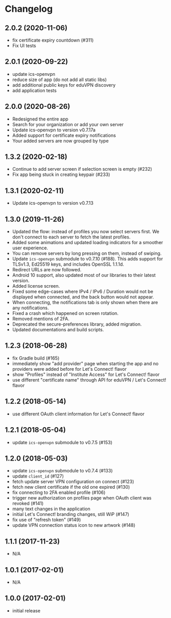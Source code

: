 # Changelog

## 2.0.2 (2020-11-06)
- fix certificate expiry countdown (#311)
- Fix UI tests

## 2.0.1 (2020-09-22)
- update ics-openvpn
- reduce size of app (do not add all static libs)
- add additional public keys for eduVPN discovery
- add application tests

## 2.0.0 (2020-08-26)
- Redesigned the entire app
- Search for your organization or add your own server
- Update ics-openvpn to version v0.7.17a
- Added support for certificate expiry notifications
- Your added servers are now grouped by type

## 1.3.2 (2020-02-18)
- Continue to add server screen if selection screen is empty (#232)
- Fix app being stuck in creating keypair (#233)

## 1.3.1 (2020-02-11)
- Update ics-openvpn to version v0.7.13

## 1.3.0 (2019-11-26)
- Updated the flow: instead of profiles you now select servers first. We don't connect to each server to fetch the latest profiles.
- Added some animations and updated loading indicators for a smoother user experience.
- You can remove servers by long pressing on them, instead of swiping.
- Update `ics-openvpn` submodule to v0.7.10 (#188). This adds support for TLSv1.3, Ed25519  keys, and includes OpenSSL 1.1.1d.
- Redirect URLs are now followed.
- Android 10 support, also updated most of our libraries to their latest version.
- Added license screen.
- Fixed some edge-cases where IPv4 / IPv6 / Duration would not be displayed when connected, and the back button would not appear.
- When connecting, the notifications tab is only shown when there are any notifications.
- Fixed a crash which happened on screen rotation.
- Removed mentions of 2FA.
- Deprecated the secure-preferences library, added migration.
- Updated documentations and build scripts.

## 1.2.3 (2018-06-28)
- fix Gradle build (#165)
- immediately show "add provider" page when starting the app and no
  providers were added before for Let's Connect! flavor
- show "Profiles" instead of "Institute Access" for Let's Connect! flavor
- use different "certificate name" through API for eduVPN / Let's Connect! 
  flavor

## 1.2.2 (2018-05-14)
- use different OAuth client information for Let's Connect! flavor

## 1.2.1 (2018-05-04)
- update `ics-openvpn` submodule to v0.7.5 (#153)

## 1.2.0 (2018-05-03)
- update `ics-openvpn` submodule to v0.7.4 (#133)
- update `client_id` (#127)
- fetch update server VPN configuration on connect (#123)
- fetch new client certificate if the old one expired (#130)
- fix connecting to 2FA enabled profile (#106)
- trigger new authorization on profiles page when OAuth client was revoked 
  (#141)
- many text changes in the application
- initial Let's Connect! branding changes, still WiP (#147)
- fix use of "refresh token" (#149)
- update VPN connection status icon to new artwork (#148)

## 1.1.1 (2017-11-23)
- N/A

## 1.0.1 (2017-02-01)
- N/A

## 1.0.0 (2017-02-01)
- initial release
